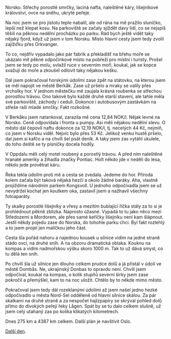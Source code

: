 <!--
.. title: Scandinavia Road Trip - den 18.
.. slug: scandinavia-road-trip-day-18
.. date: 2014-06-22
.. tags: travel,Scandinavia 2014
.. category: travel
.. link: 
.. description: 
.. type: text
-->


Norsko. Střechy porostlé smrčky, laciná nafta, naleštěné káry, lišejníkové království, ovce na sněhu, ukryté peřeje.

<!-- TEASER_END -->

Na noc jsem se pro jistotu teple nabalil, ale od rána na mě pražilo sluníčko, lepší než klepat kosu. Na parkoviště se začaly sjíždět davy lidí, co se nejspíš těšili na pěknou nedělní procházku po parku. Rád bych ještě vidět taky nějaký fjord, když už jsem v tom Norsku. Místo hlavní cesty jsem tedy zvolil zajížďku přes Orkvanger.

To co, nejdřív vypadalo jako pár fabrik a překladišť na břehu moře se ukázalo mít pěkné odpočinkové místo na pobřeží pro místní i turisty. Prošel jsem se tedy po molu, svlažil ruce v severním moři, koukal, jak se kopce svažují do moře a zkoušel odlovit taky nějakou kešku.

Dál jsem pokračoval horskými údolími zase zpět na státovku, na kterou jsem se měl napojit ve městě Berkåk. Zase už pršelo a mraky se valily přes vrcholky hor. V jednom městečku mě zaujala krásná roubenka se střechou porostlou trávou. Ono takové bylo každé druhé starší stavení, ale tahle měla své parkoviště, záchody i ceduli. Dokonce i autobusovým zastávkám na střeše raší mladé smrčky. Fakt rozkošné.

V Berkåku jsem natankoval, zarazila mě cena 12,84 NOK/l. Nějak levné na Norsko. Ceně odpovídala i fronta u pumpy. Asi měli nějakou nedělní slevu. O město dál čepovli naftu dokonce za 12,19 NOK/l, tj. necelých 44 Kč, nejmíň, co jsem v Norsku viděl. Nejvíc bylo přes 53 Kč. Jelikož venku hustě pršelo, dal jsem si kafčo a na chvíli šel psát deník. A taky jsem zas vytáhl ukulele, do toho deště se ty písničky docela hodily.

V Oppdalu měli celý motel roubený a porostlý trávou. A před ním naleštěné hranaté ameriky a žihadla značky Pontiac. Holt někdo jde v neděli do lesa, někdo jede provětrat káru.

Řeka tekla údolím proti mě a cesta se zvedala. Jedeme do hor. Příroda kolem začala být taková nějaká hezčí a okolo žádné baráky. Aha, vlastně projíždíme národním parkem Kongsvoll. U jednoho odpočívadla jsem se už nevydržel kochat jen koutkem oka, zastavil jsem a nažhavil všechny fotoaparáty.

Ty skalky porostlé lišejníky a vřesy a mezitím bublající říčka stály za to si je prohlédnout pěkně zblízka. Naprosto úžasné. Vypadá to tu jako něco mezi Středozemí a Mordorem, ale přes samé keříčky lišejníku není kam šlápnout. Jestli někdy pojedu zase do Norska, do tohohle parku chci. Byl fakt rozlehlý a to jsem projel jen maličkou jeho část.

Cesta šla pořád nahoru a najednou kousek u silnice vidím na jedné straně stádo ovcí, na druhé sníh. A na obzoru dramatická oblaka. Kouknu na kompas a vidím nadmořskou výšku skoro 1000 m. Tak to už dává smysl, co tu dělá ten sníh.

Po chvíli šla už silnice jen dlouho celkem prudce dolů a já přistál v údolí ve městě Dombås. Ne, ukrajinský Donbas to opravdu není. Chvíli jsem odpočíval, koukal na kompas, o kolik stupňů severní šírky jsem zase pokročil a přemýšlel, kam to na noc uložit. Chtělo by to někde mimo město.

Pokračoval jsem tedy dál rozeklanými údolími až jsem našel jedno hezké odpočívadlo u města Nord-Sel oddělené od hlavní silnice skálou. Za pár skalkami na druhé straně a za nespočet hajlzpapíry se skrýval pohled dolů přímo do divokých peřejí řeky Lågen. Spát by se tu dalo celkem slušně, už jsem celý utahaný zas po kolika klikatých kilometrech.

Dnes 275 km a 4387 km celkem. Další plán je navštívit Oslo.

[Další den](/blog/2014/scandinavia-road-trip-day-19/).